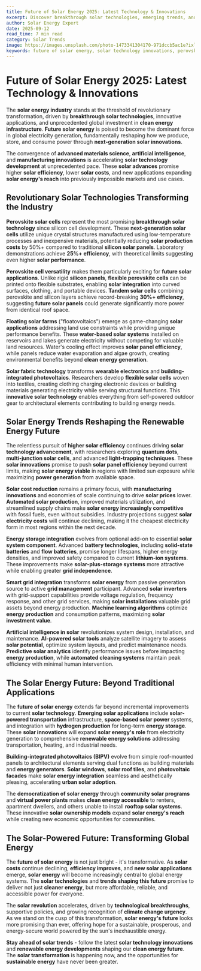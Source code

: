 ```yaml
---
title: Future of Solar Energy 2025: Latest Technology & Innovations
excerpt: Discover breakthrough solar technologies, emerging trends, and innovations shaping the future of renewable energy. Perovskite cells, floating solar, and more.
author: Solar Energy Expert
date: 2025-09-12
read_time: 7 min read
category: Solar Trends
image: https://images.unsplash.com/photo-1473341304170-971dccb5ac1e?ixlib=rb-4.0.3&auto=format&fit=crop&w=1200&q=80
keywords: future of solar energy, solar technology innovations, perovskite solar cells, floating solar farms, solar energy trends, next generation solar panels
---
```


# Future of Solar Energy 2025: Latest Technology & Innovations

The **solar energy industry** stands at the threshold of revolutionary transformation, driven by **breakthrough solar technologies**, innovative applications, and unprecedented global investment in **clean energy infrastructure**. **Future solar energy** is poised to become the dominant force in global electricity generation, fundamentally reshaping how we produce, store, and consume power through **next-generation solar innovations**.

The convergence of **advanced materials science**, **artificial intelligence**, and **manufacturing innovations** is accelerating **solar technology development** at unprecedented pace. These **solar advances** promise higher **solar efficiency**, lower **solar costs**, and new applications expanding **solar energy's reach** into previously impossible markets and use cases.

## Revolutionary Solar Technologies Transforming the Industry

**Perovskite solar cells** represent the most promising **breakthrough solar technology** since silicon cell development. These **next-generation solar cells** utilize unique crystal structures manufactured using low-temperature processes and inexpensive materials, potentially reducing **solar production costs** by 50%+ compared to traditional **silicon solar panels**. Laboratory demonstrations achieve **25%+ efficiency**, with theoretical limits suggesting even higher **solar performance**.

**Perovskite cell versatility** makes them particularly exciting for **future solar applications**. Unlike rigid **silicon panels**, **flexible perovskite cells** can be printed onto flexible substrates, enabling **solar integration** into curved surfaces, clothing, and portable devices. **Tandem solar cells** combining perovskite and silicon layers achieve record-breaking **30%+ efficiency**, suggesting **future solar panels** could generate significantly more power from identical roof space.

**Floating solar farms** ("floatovoltaics") emerge as game-changing **solar applications** addressing land use constraints while providing unique performance benefits. These **water-based solar systems** installed on reservoirs and lakes generate electricity without competing for valuable land resources. Water's cooling effect improves **solar panel efficiency**, while panels reduce water evaporation and algae growth, creating environmental benefits beyond **clean energy generation**.

**Solar fabric technology** transforms **wearable electronics** and **building-integrated photovoltaics**. Researchers develop **flexible solar cells** woven into textiles, creating clothing charging electronic devices or building materials generating electricity while serving structural functions. This **innovative solar technology** enables everything from self-powered outdoor gear to architectural elements contributing to building energy needs.

## Solar Energy Trends Reshaping the Renewable Energy Future

The relentless pursuit of **higher solar efficiency** continues driving **solar technology advancement**, with researchers exploring **quantum dots**, **multi-junction solar cells**, and advanced **light-trapping techniques**. These **solar innovations** promise to push **solar panel efficiency** beyond current limits, making **solar energy viable** in regions with limited sun exposure while maximizing **power generation** from available space.

**Solar cost reduction** remains a primary focus, with **manufacturing innovations** and economies of scale continuing to drive **solar prices** lower. **Automated solar production**, improved materials utilization, and streamlined supply chains make **solar energy increasingly competitive** with fossil fuels, even without subsidies. Industry projections suggest **solar electricity costs** will continue declining, making it the cheapest electricity form in most regions within the next decade.

**Energy storage integration** evolves from optional add-on to essential **solar system component**. Advanced **battery technologies**, including **solid-state batteries** and **flow batteries**, promise longer lifespans, higher energy densities, and improved safety compared to current **lithium-ion systems**. These improvements make **solar-plus-storage systems** more attractive while enabling greater **grid independence**.

**Smart grid integration** transforms **solar energy** from passive generation source to active **grid management** participant. Advanced **solar inverters** with grid-support capabilities provide voltage regulation, frequency response, and other grid services, making **solar installations** valuable grid assets beyond energy production. **Machine learning algorithms** optimize **energy production** and consumption patterns, maximizing **solar investment value**.

**Artificial intelligence in solar** revolutionizes system design, installation, and maintenance. **AI-powered solar tools** analyze satellite imagery to assess **solar potential**, optimize system layouts, and predict maintenance needs. **Predictive solar analytics** identify performance issues before impacting **energy production**, while **automated cleaning systems** maintain peak efficiency with minimal human intervention.

## The Solar Energy Future: Beyond Traditional Applications

The **future of solar energy** extends far beyond incremental improvements to current **solar technology**. **Emerging solar applications** include **solar-powered transportation** infrastructure, **space-based solar power** systems, and integration with **hydrogen production** for long-term **energy storage**. These **solar innovations** will expand **solar energy's role** from electricity generation to comprehensive **renewable energy solutions** addressing transportation, heating, and industrial needs.

**Building-integrated photovoltaics (BIPV)** evolve from simple roof-mounted panels to architectural elements serving dual functions as building materials and **energy generators**. **Solar windows**, **solar roof tiles**, and **photovoltaic facades** make **solar energy integration** seamless and aesthetically pleasing, accelerating **urban solar adoption**.

The **democratization of solar energy** through **community solar programs** and **virtual power plants** makes **clean energy accessible** to renters, apartment dwellers, and others unable to install **rooftop solar systems**. These innovative **solar ownership models** expand **solar energy's reach** while creating new economic opportunities for communities.

## The Solar-Powered Future: Transforming Global Energy

The **future of solar energy** is not just bright - it's transformative. As **solar costs** continue declining, **efficiency improves**, and **new solar applications** emerge, **solar energy** will become increasingly central to global energy systems. The **solar technologies** and **trends shaping this future** promise to deliver not just **cleaner energy**, but more affordable, reliable, and accessible power for everyone.

The **solar revolution** accelerates, driven by **technological breakthroughs**, supportive policies, and growing recognition of **climate change urgency**. As we stand on the cusp of this transformation, **solar energy's future** looks more promising than ever, offering hope for a sustainable, prosperous, and energy-secure world powered by the sun's inexhaustible energy.

**Stay ahead of solar trends** - follow the latest **solar technology innovations** and **renewable energy developments** shaping our **clean energy future**. The **solar transformation** is happening now, and the opportunities for **sustainable energy** have never been greater.
